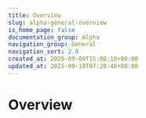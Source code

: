 ```yaml
---
title: Overview
slug: alpha-general-overview
is_home_page: false
documentation_group: Alpha
navigation_group: General
navigation_sort: 2.0
created_at: 2025-09-09T15:00:18+00:00
updated_at: 2025-09-10T07:20:46+00:00
---
```


# Overview

